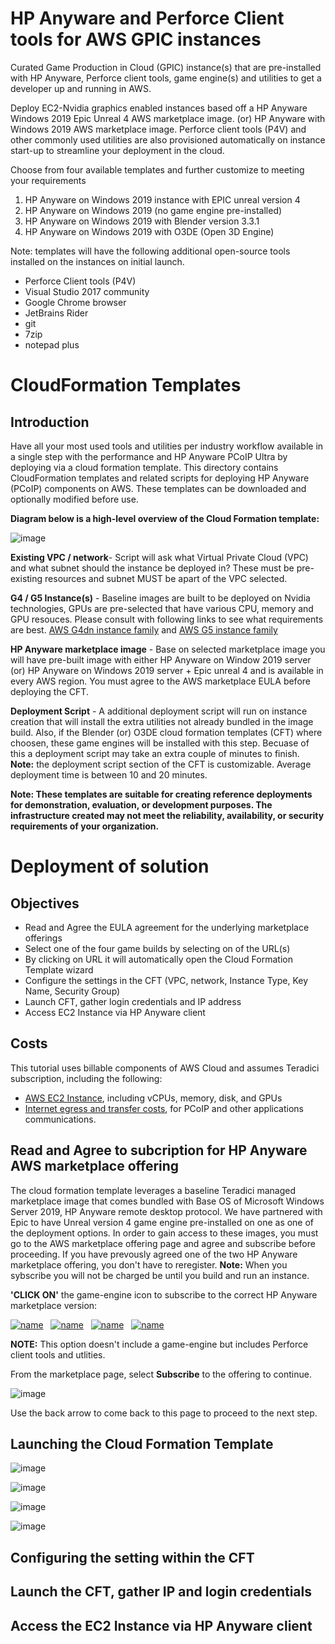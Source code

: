 # HP Anyware and Perforce Client tools for AWS GPIC instances
Curated Game Production in Cloud (GPIC) instance(s) that are pre-installed with HP Anyware, Perforce client tools, game engine(s) and utilities to get a developer up and running in AWS.

Deploy EC2-Nvidia graphics enabled instances based off a HP Anyware Windows 2019 Epic Unreal 4 AWS marketplace image. (or) HP Anyware with Windows 2019 AWS marketplace image. Perforce client tools (P4V) and other commonly used utilities are also provisioned automatically on instance start-up to streamline your deployment in the cloud.

Choose from four available templates and further customize to meeting your requirements
1. HP Anyware on Windows 2019 instance with EPIC unreal version 4
2. HP Anyware on Windows 2019 (no game engine pre-installed)
3. HP Anyware on Windows 2019 with Blender version 3.3.1
4. HP Anyware on Windows 2019 with O3DE (Open 3D Engine)

Note: templates will have the following additional open-source tools installed on the instances on initial launch.
- Perforce Client tools (P4V)
- Visual Studio 2017 community
- Google Chrome browser
- JetBrains Rider
- git
- 7zip
- notepad plus


# CloudFormation Templates
## Introduction
Have all your most used tools and utilities per industry workflow available in a single step with the performance and HP Anyware PCoIP Ultra by deploying via a cloud formation template. 
This directory contains CloudFormation templates and related scripts for deploying HP Anyware (PCoIP) components on AWS. These templates can be downloaded and optionally modified before use.

**Diagram below is a high-level overview of the Cloud Formation template:**

 ![image](https://github.com/ChadSmithTeradici/PCoIP-Power-Tools-via-CFT/blob/main/GPIC-CFT-Parts.png?raw=true)
 
   **Existing VPC / network**- Script will ask what Virtual Private Cloud (VPC) and what subnet should the instance be deployed in? These must be pre-existing resources and subnet MUST be apart of the VPC selected.

   **G4 / G5 Instance(s)** - Baseline images are built to be deployed on Nvidia technologies, GPUs are pre-selected that have various CPU, memory and GPU resouces. Please consult with following links to see what requirements are best. [AWS G4dn instance family](https://aws.amazon.com/ec2/instance-types/g4/)  and [AWS G5 instance family](https://aws.amazon.com/ec2/instance-types/g5/)

  **HP Anyware marketplace image** - Base on selected marketplace image you will have pre-built image with either HP Anyware on Window 2019 server (or) HP Anyware on Windows 2019 server + Epic unreal 4 and is available in every AWS region. You must agree to the AWS marketplace EULA before deploying the CFT.
  
  **Deployment Script** - A additional deployment script will run on instance creation that will install the extra utilities not already bundled in the image build. Also, if the Blender (or) O3DE cloud formation templates (CFT) where choosen, these game engines will be installed with this step. Becuase of this a deployment script may take an extra couple of minutes to finish. **Note:** the deployment script section of the CFT is customizable. Average deployment time is between 10 and 20 minutes.


__Note: These templates are suitable for creating reference deployments for demonstration, evaluation, or development purposes. The infrastructure created may not meet the reliability, availability, or security requirements of your organization.__

# Deployment of solution

## Objectives

+ Read and Agree the EULA agreement for the underlying marketplace offerings
+ Select one of the four game builds by selecting on of the URL(s)
+ By clicking on URL it will automatically open the Cloud Formation Template wizard
+ Configure the settings in the CFT (VPC, network, Instance Type, Key Name, Security Group)
+ Launch CFT, gather login credentials and IP address
+ Access EC2 Instance via HP Anyware client

## Costs

This tutorial uses billable components of AWS Cloud and assumes Teradici subscription, including the following:
+   [AWS EC2 Instance](https://aws.amazon.com/pm/ec2/), including vCPUs, memory, disk, and GPUs
+   [Internet egress and transfer costs](https://aws.amazon.com/blogs/architecture/overview-of-data-transfer-costs-for-common-architectures/), for PCoIP and other applications communications.

## Read and Agree to subcription for HP Anyware AWS marketplace offering
The cloud formation template leverages a baseline Teradici managed marketplace image that comes bundled with Base OS of Microsoft Windows Server 2019, HP Anyware remote desktop protocol. We have partnered with Epic to have Unreal version 4 game engine pre-installed on one as one of the deployment options. In order to gain access to these images, you must go to the AWS marketplace offering page and agree and subscribe before proceeding. If you have prevously agreed one of the two HP Anyware marketplace offering, you don't have to reregister. **Note:** When you sybscribe you will not be charged be until you build and run an instance.
 
**'CLICK ON'** the game-engine icon to subscribe to the correct HP Anyware marketplace version: 

[![name](https://github.com/ChadSmithTeradici/PCoIP-Power-Tools-via-CFT/blob/main/Unreal-logo-small.png?raw=true)](https://aws.amazon.com/marketplace/pp/prodview-mj35z5mqzmanm?sr=0-5&ref_=beagle&applicationId=AWSMPContessa) &nbsp;        [![name](https://github.com/ChadSmithTeradici/PCoIP-Power-Tools-via-CFT/blob/main/blender-small.png?raw=true)](https://aws.amazon.com/marketplace/pp/prodview-boeg6hiewus3o?sr=0-1&ref_=beagle&applicationId=AWSMPContessa)  &nbsp;         [![name](https://github.com/ChadSmithTeradici/PCoIP-Power-Tools-via-CFT/blob/main/o3DE-small.png?raw=true)](https://aws.amazon.com/marketplace/pp/prodview-boeg6hiewus3o?sr=0-1&ref_=beagle&applicationId=AWSMPContessa)   &nbsp;          [![name](https://github.com/ChadSmithTeradici/PCoIP-Power-Tools-via-CFT/blob/main/HPA-small.png)](https://aws.amazon.com/marketplace/pp/prodview-boeg6hiewus3o?sr=0-1&ref_=beagle&applicationId=AWSMPContessa)  


**NOTE:** This option doesn't include a game-engine but includes Perforce client tools and utlities. 

From the marketplace page, select **Subscribe** to the offering to continue.

![image](https://github.com/ChadSmithTeradici/PCoIP-Power-Tools-via-CFT/blob/main/Continue2Subscribe.png)

Use the back arrow to come back to this page to proceed to the next step.

## Launching the Cloud Formation Template

![image](https://github.com/ChadSmithTeradici/PCoIP-Power-Tools-via-CFT/blob/main/Unreal-logo-small.png)


![image](https://github.com/ChadSmithTeradici/PCoIP-Power-Tools-via-CFT/blob/main/blender-small.png)


![image](https://github.com/ChadSmithTeradici/PCoIP-Power-Tools-via-CFT/blob/main/o3DE-small.png)


![image](https://github.com/ChadSmithTeradici/PCoIP-Power-Tools-via-CFT/blob/main/HPA-small.png)


## Configuring the setting within the CFT

## Launch the CFT, gather IP and login credentials

## Access the EC2 Instance via HP Anyware client
